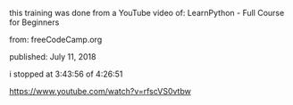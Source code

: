 this training was done from a YouTube
video of: LearnPython - Full Course for Beginners

from: freeCodeCamp.org

published: July 11, 2018

i stopped at 3:43:56  of 4:26:51

https://www.youtube.com/watch?v=rfscVS0vtbw
